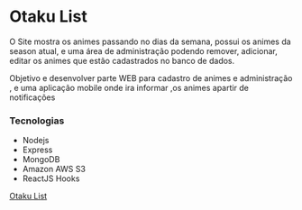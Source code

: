 # Otaku List

 O Site mostra os animes passando no dias da semana, possui os animes da season atual, e uma área de administração podendo remover, adicionar, editar os animes que estão cadastrados no banco de dados.

 Objetivo e desenvolver parte WEB para cadastro de animes e administração , e uma aplicação mobile onde ira informar ,os animes apartir de notificações

### Tecnologias

 - Nodejs
 - Express
 - MongoDB
 - Amazon AWS S3
 - ReactJS Hooks
 


[Otaku List](https://otakulist.herokuapp.com/)
